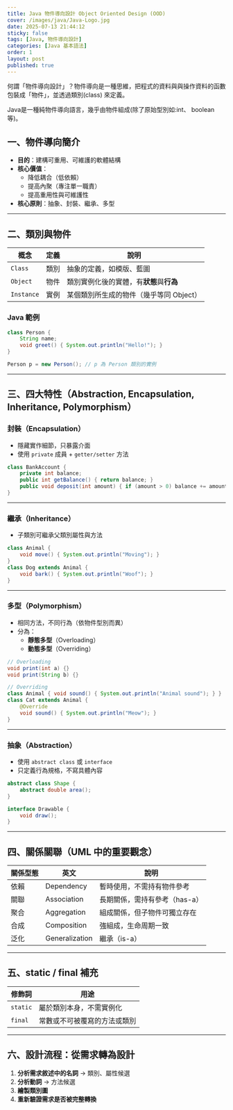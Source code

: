 ```yaml
---
title: Java 物件導向設計 Object Oriented Design (OOD) 
cover: /images/java/Java-Logo.jpg
date: 2025-07-13 21:44:12
sticky: false
tags: [Java, 物件導向設計]
categories: [Java 基本語法]
order: 1
layout: post
published: true
---
```


何謂「物件導向設計」？物件導向是一種思維，把程式的資料與與操作資料的函數包裝成「物件」，並透過類別(class) 來定義。

Java是一種純物件導向語言，幾乎由物件組成(除了原始型別如:int、 boolean 等)。

## 一、物件導向簡介

- **目的**：建構可重用、可維護的軟體結構
- **核心價值**：
  - 降低耦合（低依賴）
  - 提高內聚（專注單一職責）
  - 提高重用性與可維護性
- **核心原則**：抽象、封裝、繼承、多型

---

## 二、類別與物件

| 概念       | 定義 | 說明                                     |
| ---------- | ---- | ---------------------------------------- |
| `Class`    | 類別 | 抽象的定義，如模版、藍圖                 |
| `Object`   | 物件 | 類別實例化後的實體，有**狀態**與**行為** |
| `Instance` | 實例 | 某個類別所生成的物件（幾乎等同 Object）  |

### Java 範例

```java
class Person {
    String name;
    void greet() { System.out.println("Hello!"); }
}

Person p = new Person(); // p 為 Person 類別的實例
```

---

## 三、四大特性（Abstraction, Encapsulation, Inheritance, Polymorphism）

### 封裝（Encapsulation）

- 隱藏實作細節，只暴露介面
- 使用 `private` 成員 + `getter/setter` 方法

```java
class BankAccount {
    private int balance;
    public int getBalance() { return balance; }
    public void deposit(int amount) { if (amount > 0) balance += amount; }
}
```

---

### 繼承（Inheritance）

- 子類別可繼承父類別屬性與方法

```java
class Animal {
    void move() { System.out.println("Moving"); }
}
class Dog extends Animal {
    void bark() { System.out.println("Woof"); }
}
```

---

### 多型（Polymorphism）

- 相同方法，不同行為（依物件型別而異）
- 分為：
  - **靜態多型**（Overloading）
  - **動態多型**（Overriding）

```java
// Overloading
void print(int a) {}
void print(String b) {}

// Overriding
class Animal { void sound() { System.out.println("Animal sound"); } }
class Cat extends Animal {
    @Override
    void sound() { System.out.println("Meow"); }
}
```

---

### 抽象（Abstraction）

- 使用 `abstract class` 或 `interface`
- 只定義行為規格，不寫具體內容

```java
abstract class Shape {
    abstract double area();
}

interface Drawable {
    void draw();
}
```

---

## 四、關係關聯（UML 中的重要觀念）

| 關係型態 | 英文           | 說明                          |
| -------- | -------------- | ----------------------------- |
| 依賴     | Dependency     | 暫時使用，不需持有物件參考    |
| 關聯     | Association    | 長期關係，需持有參考（has-a） |
| 聚合     | Aggregation    | 組成關係，但子物件可獨立存在  |
| 合成     | Composition    | 強組成，生命周期一致          |
| 泛化     | Generalization | 繼承（is-a）                  |

---

## 五、static / final 補充

| 修飾詞   | 用途                         |
| -------- | ---------------------------- |
| `static` | 屬於類別本身，不需實例化     |
| `final`  | 常數或不可被覆寫的方法或類別 |

---

## 六、設計流程：從需求轉為設計

1. **分析需求敘述中的名詞** → 類別、屬性候選
2. **分析動詞** → 方法候選
3. **繪製類別圖**
4. **重新驗證需求是否被完整轉換**
